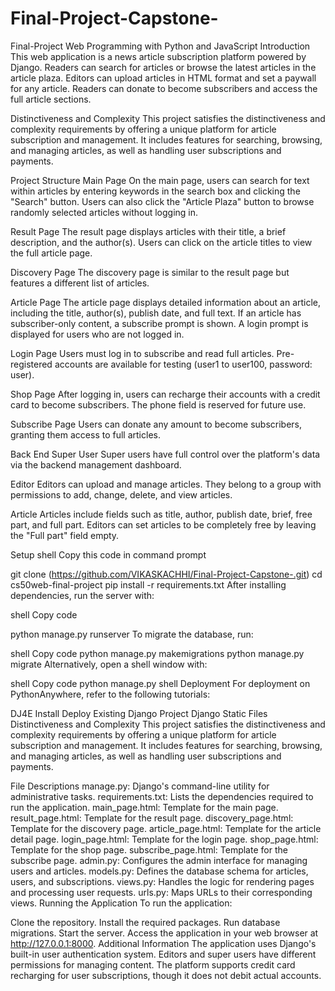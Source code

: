# Final-Project-Capstone-

Final-Project
Web Programming with Python and JavaScript
Introduction
This web application is a news article subscription platform powered by Django. Readers can search for articles or browse the latest articles in the article plaza. Editors can upload articles in HTML format and set a paywall for any article. Readers can donate to become subscribers and access the full article sections.

Distinctiveness and Complexity
This project satisfies the distinctiveness and complexity requirements by offering a unique platform for article subscription and management. It includes features for searching, browsing, and managing articles, as well as handling user subscriptions and payments.

Project Structure
Main Page
On the main page, users can search for text within articles by entering keywords in the search box and clicking the "Search" button. Users can also click the "Article Plaza" button to browse randomly selected articles without logging in.

Result Page
The result page displays articles with their title, a brief description, and the author(s). Users can click on the article titles to view the full article page.

Discovery Page
The discovery page is similar to the result page but features a different list of articles.

Article Page
The article page displays detailed information about an article, including the title, author(s), publish date, and full text. If an article has subscriber-only content, a subscribe prompt is shown. A login prompt is displayed for users who are not logged in.

Login Page
Users must log in to subscribe and read full articles. Pre-registered accounts are available for testing (user1 to user100, password: user).

Shop Page
After logging in, users can recharge their accounts with a credit card to become subscribers. The phone field is reserved for future use.

Subscribe Page
Users can donate any amount to become subscribers, granting them access to full articles.

Back End
Super User
Super users have full control over the platform's data via the backend management dashboard.

Editor
Editors can upload and manage articles. They belong to a group with permissions to add, change, delete, and view articles.

Article
Articles include fields such as title, author, publish date, brief, free part, and full part. Editors can set articles to be completely free by leaving the "Full part" field empty.

Setup
shell
Copy this code in command prompt

git clone (https://github.com/VIKASKACHHI/Final-Project-Capstone-.git)
cd cs50web-final-project
pip install -r requirements.txt
After installing dependencies, run the server with:

shell
Copy code

python manage.py runserver
To migrate the database, run:

shell
Copy code
python manage.py makemigrations
python manage.py migrate
Alternatively, open a shell window with:

shell
Copy code
python manage.py shell
Deployment
For deployment on PythonAnywhere, refer to the following tutorials:

DJ4E Install
Deploy Existing Django Project
Django Static Files
Distinctiveness and Complexity
This project satisfies the distinctiveness and complexity requirements by offering a unique platform for article subscription and management. It includes features for searching, browsing, and managing articles, as well as handling user subscriptions and payments.

File Descriptions
manage.py: Django's command-line utility for administrative tasks.
requirements.txt: Lists the dependencies required to run the application.
main_page.html: Template for the main page.
result_page.html: Template for the result page.
discovery_page.html: Template for the discovery page.
article_page.html: Template for the article detail page.
login_page.html: Template for the login page.
shop_page.html: Template for the shop page.
subscribe_page.html: Template for the subscribe page.
admin.py: Configures the admin interface for managing users and articles.
models.py: Defines the database schema for articles, users, and subscriptions.
views.py: Handles the logic for rendering pages and processing user requests.
urls.py: Maps URLs to their corresponding views.
Running the Application
To run the application:


Clone the repository.
Install the required packages.
Run database migrations.
Start the server.
Access the application in your web browser at http://127.0.0.1:8000.
Additional Information
The application uses Django's built-in user authentication system.
Editors and super users have different permissions for managing content.
The platform supports credit card recharging for user subscriptions, though it does not debit actual accounts.
